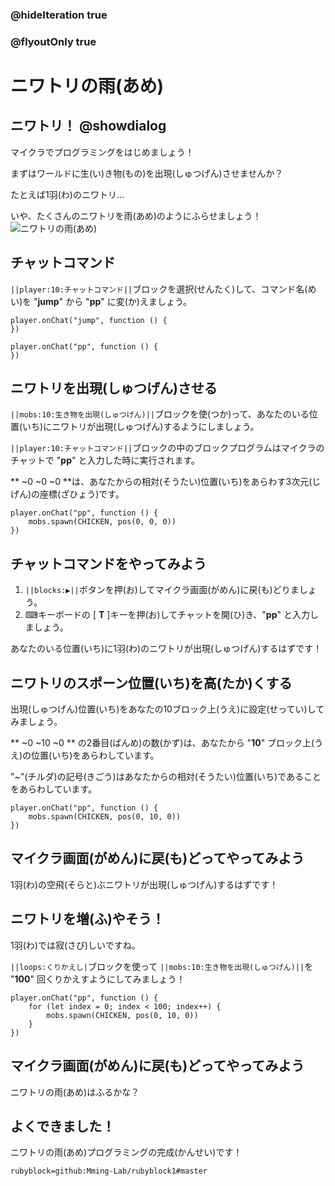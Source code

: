 ### @hideIteration true
### @flyoutOnly true

# ニワトリの雨(あめ)

## ニワトリ！ @showdialog
マイクラでプログラミングをはじめましょう！

まずはワールドに生(い)き物(もの)を出現(しゅつげん)させませんか？

たとえば1羽(わ)のニワトリ... 

いや、たくさんのニワトリを雨(あめ)のようにふらせましょう！
![ニワトリの雨(あめ)](https://yutari-club.github.io/mctuto/web/01_Mobs/01_ChickenRain.gif)


## チャットコマンド
``||player:10:チャットコマンド||``ブロックを選択(せんたく)して、コマンド名(めい)を "**jump**" から "**pp**" に変(か)えましょう。

```template
player.onChat("jump", function () {	
})
```
```blocks
player.onChat("pp", function () {
})
```


## ニワトリを出現(しゅつげん)させる
 ``||mobs:10:生き物を出現(しゅつげん)||``ブロックを使(つか)って、あなたのいる位置(いち)にニワトリが出現(しゅつげん)するようにしましょう。

``||player:10:チャットコマンド||``ブロックの中のブロックプログラムはマイクラのチャットで "**pp**" と入力した時に実行されます。

** ~0 ~0 ~0 **は、あなたからの相対(そうたい)位置(いち)をあらわす3次元(じげん)の座標(ざひょう)です。
```blocks
player.onChat("pp", function () {   
    mobs.spawn(CHICKEN, pos(0, 0, 0))   
})
```

## チャットコマンドをやってみよう
1. ``||blocks:▶||``ボタンを押(お)してマイクラ画面(がめん)に戻(も)どりましょう。
1. ⌨キーボードの [ **T** ]キーを押(お)してチャットを開(ひ)き、"**pp**" と入力しましょう。

あなたのいる位置(いち)に1羽(わ)のニワトリが出現(しゅつげん)するはずです！


## ニワトリのスポーン位置(いち)を高(たか)くする
出現(しゅつげん)位置(いち)をあなたの10ブロック上(うえ)に設定(せってい)してみましょう。

** ~0 ~10 ~0 ** の2番目(ばんめ)の数(かず)は、あなたから "**10**" ブロック上(うえ)の位置(いち)をあらわしています。

"~"(チルダ)の記号(きごう)はあなたからの相対(そうたい)位置(いち)であることをあらわしています。

```blocks
player.onChat("pp", function () {   
    mobs.spawn(CHICKEN, pos(0, 10, 0))   
})
```

## マイクラ画面(がめん)に戻(も)どってやってみよう
1羽(わ)の空飛(そらと)ぶニワトリが出現(しゅつげん)するはずです！


## ニワトリを増(ふ)やそう！
1羽(わ)では寂(さび)しいですね。

``||loops:くりかえし|``ブロックを使って ``||mobs:10:生き物を出現(しゅつげん)||``を "**100**" 回くりかえすようにしてみましょう！

```blocks
player.onChat("pp", function () {
    for (let index = 0; index < 100; index++) {
        mobs.spawn(CHICKEN, pos(0, 10, 0))
    }
})
```

## マイクラ画面(がめん)に戻(も)どってやってみよう
ニワトリの雨(あめ)はふるかな？

## よくできました！
ニワトリの雨(あめ)プログラミングの完成(かんせい)です！

```package
rubyblock=github:Mming-Lab/rubyblock1#master
```